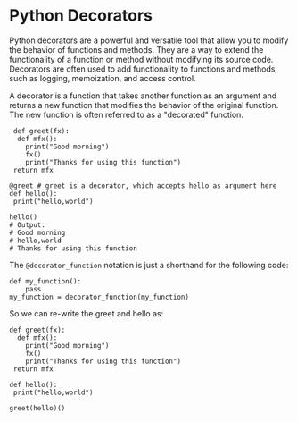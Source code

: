 # Python Decorators

Python decorators are a powerful and versatile tool that allow you to modify the behavior of functions and methods. They are a way to extend the functionality of a function or method without modifying its source code. Decorators are often used to add functionality to functions and methods, such as logging, memoization, and access control.

A decorator is a function that takes another function as an argument and returns a new function that modifies the behavior of the original function.
The new function is often referred to as a "decorated" function.

```
 def greet(fx):
  def mfx():
    print("Good morning")
    fx()
    print("Thanks for using this function")
 return mfx

@greet # greet is a decorator, which accepts hello as argument here
def hello():
 print("hello,world")

hello()
# Output:
# Good morning
# hello,world
# Thanks for using this function
```
The ```@decorator_function``` notation is just a shorthand for the following code:
```
def my_function():
    pass
my_function = decorator_function(my_function)

```
So we can re-write the greet and hello as:
```
def greet(fx):
  def mfx():
    print("Good morning")
    fx()
    print("Thanks for using this function")
 return mfx

def hello():
 print("hello,world")

greet(hello)()

```

